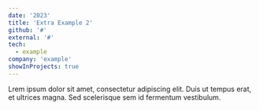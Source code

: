 ```yaml
---
date: '2023'
title: 'Extra Example 2'
github: '#'
external: '#'
tech:
  - example
company: 'example'
showInProjects: true
---
```


Lrem ipsum dolor sit amet, consectetur adipiscing elit. Duis ut tempus erat, et ultrices magna. Sed scelerisque sem id fermentum vestibulum.
